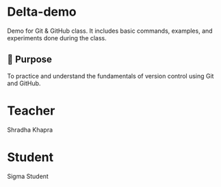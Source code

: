 # Delta-demo
Demo for Git &amp; GitHub class.
It includes basic commands, examples, and experiments done during the class.
## 📝 Purpose
To practice and understand the fundamentals of version control using Git and GitHub.
# Teacher
Shradha Khapra
# Student
Sigma Student
